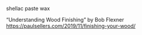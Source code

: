 shellac
paste wax

“Understanding Wood Finishing” by Bob Flexner \
https://paulsellers.com/2019/11/finishing-your-wood/